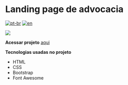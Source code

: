# Landing page de advocacia

[![pt-br](https://img.shields.io/badge/lang-pt--br-green.svg)](https://github.com/antoniomarcelino/law-firm-landing-page/blob/master/README.pt.md) 
[![en](https://img.shields.io/badge/lang-en-red.svg)](https://github.com/antoniomarcelino/law-firm-landing-page/blob/master/README.md)

![](https://github.com/antoniomarcelino/law-firm-landing-page/blob/master/assets/img/preview-pt.png)

**Acessar projeto** [aqui](https://landing-page-advocacia.vercel.app) 

**Tecnologias usadas no projeto**
* HTML
* CSS
* Bootstrap
* Font Awesome
